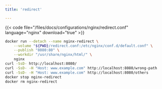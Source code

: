 ```yaml
---
title: 'redirect'

---
```


{{< code file="/files/docs/configurations/nginx/redirect.conf" language="nginx" download="true" >}}

```bash
docker run --detach --name nginx-redirect \
    --volume "${PWD}/redirect.conf:/etc/nginx/conf.d/default.conf" \
    --publish "8080:80" \
    --workdir "/usr/share/nginx/html/" \
    nginx
curl -SsD- http://localhost:8080/
curl -SsD- -H "Host: www.example.com" http://localhost:8080/wrong-path
curl -SsD- -H "Host: www.example.com" http://localhost:8080/others
docker stop nginx-redirect
docker rm nginx-redirect
```
